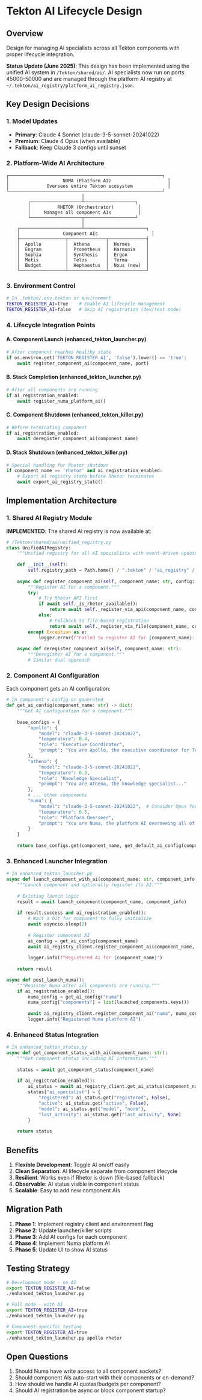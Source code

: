 # Tekton AI Lifecycle Design

## Overview

Design for managing AI specialists across all Tekton components with proper lifecycle integration.

**Status Update (June 2025)**: This design has been implemented using the unified AI system in `/Tekton/shared/ai/`. AI specialists now run on ports 45000-50000 and are managed through the platform AI registry at `~/.tekton/ai_registry/platform_ai_registry.json`.

## Key Design Decisions

### 1. Model Updates
- **Primary**: Claude 4 Sonnet (claude-3-5-sonnet-20241022)
- **Premium**: Claude 4 Opus (when available)
- **Fallback**: Keep Claude 3 configs until sunset

### 2. Platform-Wide AI Architecture

```
┌─────────────────────────────────────────────────────────┐
│                    NUMA (Platform AI)                     │
│              Oversees entire Tekton ecosystem             │
└─────────────────────────────────────────────────────────┘
                            │
        ┌───────────────────┴───────────────────┐
        │          RHETOR (Orchestrator)         │
        │     Manages all component AIs          │
        └───────────────────┬───────────────────┘
                            │
    ┌───────────────────────┴───────────────────────┐
    │                Component AIs                    │
    ├─────────────────┬──────────────┬──────────────┤
    │  Apollo         │  Athena      │  Hermes      │
    │  Engram         │  Prometheus  │  Harmonia    │
    │  Sophia         │  Synthesis   │  Ergon       │
    │  Metis          │  Telos       │  Terma       │
    │  Budget         │  Hephaestus  │  Nous (new)  │
    └─────────────────┴──────────────┴──────────────┘
```

### 3. Environment Control

```bash
# In .tekton/.env.tekton or environment
TEKTON_REGISTER_AI=true    # Enable AI lifecycle management
TEKTON_REGISTER_AI=false   # Skip AI registration (dev/test mode)
```

### 4. Lifecycle Integration Points

#### A. Component Launch (enhanced_tekton_launcher.py)

```python
# After component reaches healthy state
if os.environ.get('TEKTON_REGISTER_AI', 'false').lower() == 'true':
    await register_component_ai(component_name, port)
```

#### B. Stack Completion (enhanced_tekton_launcher.py)

```python
# After all components are running
if ai_registration_enabled:
    await register_numa_platform_ai()
```

#### C. Component Shutdown (enhanced_tekton_killer.py)

```python
# Before terminating component
if ai_registration_enabled:
    await deregister_component_ai(component_name)
```

#### D. Stack Shutdown (enhanced_tekton_killer.py)

```python
# Special handling for Rhetor shutdown
if component_name == 'rhetor' and ai_registration_enabled:
    # Export AI registry state before Rhetor terminates
    await export_ai_registry_state()
```

## Implementation Architecture

### 1. Shared AI Registry Module

**IMPLEMENTED**: The shared AI registry is now available at:

```python
# /Tekton/shared/ai/unified_registry.py
class UnifiedAIRegistry:
    """Unified registry for all AI specialists with event-driven updates."""
    
    def __init__(self):
        self.registry_path = Path.home() / ".tekton" / "ai_registry" / "platform_ai_registry.json"
    
    async def register_component_ai(self, component_name: str, config: dict):
        """Register AI for a component."""
        try:
            # Try Rhetor API first
            if await self._is_rhetor_available():
                return await self._register_via_api(component_name, config)
            else:
                # Fallback to file-based registration
                return await self._register_via_file(component_name, config)
        except Exception as e:
            logger.error(f"Failed to register AI for {component_name}: {e}")
    
    async def deregister_component_ai(self, component_name: str):
        """Deregister AI for a component."""
        # Similar dual approach
```

### 2. Component AI Configuration

Each component gets an AI configuration:

```python
# In component's config or generated
def get_ai_config(component_name: str) -> dict:
    """Get AI configuration for a component."""
    
    base_configs = {
        "apollo": {
            "model": "claude-3-5-sonnet-20241022",
            "temperature": 0.4,
            "role": "Executive Coordinator",
            "prompt": "You are Apollo, the executive coordinator for Tekton..."
        },
        "athena": {
            "model": "claude-3-5-sonnet-20241022",
            "temperature": 0.3,
            "role": "Knowledge Specialist",
            "prompt": "You are Athena, the knowledge specialist..."
        },
        # ... other components
        "numa": {
            "model": "claude-3-5-sonnet-20241022",  # Consider Opus for platform AI
            "temperature": 0.5,
            "role": "Platform Overseer",
            "prompt": "You are Numa, the platform AI overseeing all of Tekton..."
        }
    }
    
    return base_configs.get(component_name, get_default_ai_config(component_name))
```

### 3. Enhanced Launcher Integration

```python
# In enhanced_tekton_launcher.py
async def launch_component_with_ai(component_name: str, component_info: dict):
    """Launch component and optionally register its AI."""
    
    # Existing launch logic
    result = await launch_component(component_name, component_info)
    
    if result.success and ai_registration_enabled():
        # Wait a bit for component to fully initialize
        await asyncio.sleep(2)
        
        # Register component AI
        ai_config = get_ai_config(component_name)
        await ai_registry_client.register_component_ai(component_name, ai_config)
        
        logger.info(f"Registered AI for {component_name}")
    
    return result

async def post_launch_numa():
    """Register Numa after all components are running."""
    if ai_registration_enabled():
        numa_config = get_ai_config("numa")
        numa_config["components"] = list(launched_components.keys())
        
        await ai_registry_client.register_component_ai("numa", numa_config)
        logger.info("Registered Numa platform AI")
```

### 4. Enhanced Status Integration

```python
# In enhanced_tekton_status.py
async def get_component_status_with_ai(component_name: str):
    """Get component status including AI information."""
    
    status = await get_component_status(component_name)
    
    if ai_registration_enabled():
        ai_status = await ai_registry_client.get_ai_status(component_name)
        status["ai_specialist"] = {
            "registered": ai_status.get("registered", False),
            "active": ai_status.get("active", False),
            "model": ai_status.get("model", "none"),
            "last_activity": ai_status.get("last_activity", None)
        }
    
    return status
```

## Benefits

1. **Flexible Development**: Toggle AI on/off easily
2. **Clean Separation**: AI lifecycle separate from component lifecycle  
3. **Resilient**: Works even if Rhetor is down (file-based fallback)
4. **Observable**: AI status visible in component status
5. **Scalable**: Easy to add new component AIs

## Migration Path

1. **Phase 1**: Implement registry client and environment flag
2. **Phase 2**: Update launcher/killer scripts
3. **Phase 3**: Add AI configs for each component
4. **Phase 4**: Implement Numa platform AI
5. **Phase 5**: Update UI to show AI status

## Testing Strategy

```bash
# Development mode - no AI
export TEKTON_REGISTER_AI=false
./enhanced_tekton_launcher.py

# Full mode - with AI
export TEKTON_REGISTER_AI=true
./enhanced_tekton_launcher.py

# Component-specific testing
export TEKTON_REGISTER_AI=true
./enhanced_tekton_launcher.py apollo rhetor
```

## Open Questions

1. Should Numa have write access to all component sockets?
2. Should component AIs auto-start with their components or on-demand?
3. How should we handle AI quotas/budgets per component?
4. Should AI registration be async or block component startup?